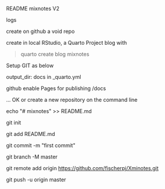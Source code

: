 README mixnotes V2

logs

create on github a void repo

create in local RStudio, a Quarto Project blog with 

> quarto create blog mixnotes

Setup GIT as below

output_dir: docs in _quarto.yml

github enable Pages for publishing /docs

… OK or create a new repository on the command line

echo "# mixnotes" >> README.md

git init 

git add README.md

git commit -m "first commit"

git branch -M master

git remote add origin https://github.com/fischerpj/Xminotes.git

git push -u origin master